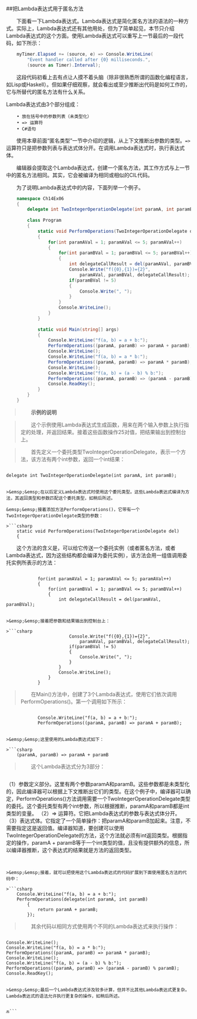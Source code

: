 ##把Lambda表达式用于匿名方法

&emsp;&emsp;下面看一下Lambda表达式。Lambda表达式是简化匿名方法的语法的一种方式。实际上，Lambda表达式还有其他用处，但为了简单起见，本节只介绍Lambda表达式的这个方面。使用Lambda表达式可以重写上一节最后的一段代码，如下所示：

```csharp
    myTimer.Elapsed += (source, e) => Console.WriteLine(
        "Event handler called after {0} milliseconds.",
        (source as Timer).Interval);
```

&emsp;&emsp;这段代码初看上去有点让人摸不着头脑（除非很熟悉所谓的函数化编程语言，如Lisp或Haskell）。但如果仔细观察，就会看出或至少推断出代码是如何工作的，它与所替代的匿名方法有什么关系。

Lambda表达式由3个部分组成：

```
    • 放在括号中的参数列表（未类型化）
    • => 运算符
    • C#语句
```

&emsp;&emsp;使用本章前面“匿名类型”一节中介绍的逻辑，从上下文推断出参数的类型。`=>`运算符只是把参数列表与表达式体分开。在调用Lambda表达式时，执行表达式体。

&emsp;&emsp;编辑器会提取这个Lambda表达式，创建一个匿名方法，其工作方式与上一节中的匿名方法相同。其实，它会被编译为相同或相似的CIL代码。

&emsp;&emsp;为了说明Lambda表达式中的内容，下面列举一个例子。

```csharp
    namespace Ch14Ex06
    {
        delegate int TwoIntegerOperationDelegate(int paramA, int paramB);
        
        class Program
        {
            static void PerformOperations(TwoIntegerOperationDelegate del)
            {
                for(int paramAVal = 1; paramAVal <= 5; paramAVal++)
                {
                    for(int paramBVal = 1; paramBVal <= 5; paramBVal++)
                    {
                        int delegateCallResult = del(paramAVal, paramBVal);
                        Console.Write("f({0},{1})={2}",
                            paramAVal, paramBVal, delegateCallResult);
                        if(paramBVal != 5)
                        {
                            Console.Write(", ");
                        }
                    }
                    Console.WriteLine();
                }
            }
            
            static void Main(string[] args)
            {
                Console.WriteLine("f(a, b) = a + b:");
                PerformOperations((paramA, paramB) => paramA + paramB);
                Console.WriteLine();
                Console.WriteLine("f(a, b) = a * b:");
                PerformOperations((paramA, paramB) => paramA * paramB);
                Console.WriteLine();
                Console.WriteLine("f(a, b) = (a - b) % b:");
                PerformOperations((paramA, paramB) => (paramA - paramB) % paramB);
                Console.ReadKey();
            }
        }
    }
```

>&emsp;&emsp;**示例的说明**

>&emsp;&emsp;这个示例使用Lambda表达式生成函数，用来在两个输入参数上执行指定的处理，并返回结果。接着这些函数操作25对值，把结果输出到控制台上。

>&emsp;&emsp;首先定义一个委托类型TwoIntegerOperationDelegate，表示一个方法，该方法有两个int参数，返回一个int结果：

>```csharp
    delegate int TwoIntegerOperationDelegate(int paramA, int paramB);
```

>&emsp;&emsp;在以后定义Lambda表达式时使用这个委托类型。这些Lambda表达式编译为方法，其返回类型和参数匹配这个委托类型，如稍后所述。

&emsp;&emsp;接着添加方法PerformOperations()，它带有一个TwoIntegerOperationDelegate类型的参数：

>```csharp
    static void PerformOperations(TwoIntegerOperationDelegate del)
    {
```

&emsp;&emsp;这个方法的含义是，可以给它传送一个委托实例（或者匿名方法，或者Lambda表达式，因为这些结构都会编译为委托实例），该方法会用一组值调用委托实例所表示的方法：

>```csharp
                for(int paramAVal = 1; paramAVal <= 5; paramAVal++)
                {
                    for(int paramBVal = 1; paramBVal <= 5; paramBVal++)
                    {
                        int delegateCallResult = del(paramAVal, paramBVal);
```

>&emsp;&emsp;接着把参数和结果输出到控制台上：

>```csharp
                        Console.Write("f({0},{1})={2}",
                            paramAVal, paramBVal, delegateCallResult);
                        if(paramBVal != 5)
                        {
                            Console.Write(", ");
                        }
                    }
                    Console.WriteLine();
                }
            }
```

>&emsp;&emsp;在Main()方法中，创建了3个Lambda表达式，使用它们依次调用PerformOperations()。第一个调用如下所示：

>```csharp
                Console.WriteLine("f(a, b) = a + b:");
                PerformOperations((paramA, paramB) => paramA + paramB);
```

>&emsp;&emsp;这里使用的Lambda表达式如下：

>```csharp
    (paramA, paramB) => paramA + paramB
```

>&emsp;&emsp;这个Lambda表达式分为3部分：

>```
（1）参数定义部分。这里有两个参数paramA和paramB。这些参数都是未类型化的，因此编译器可以根据上下文推断出它们的类型。在这个例子中，编译器可以确定，PerformOperations()方法调用需要一个TwoIntegerOperationDelegate类型的委托。这个委托类型有两个int参数，所以根据推断，paramA和paramB都是int类型的变量。
（2）=> 运算符。它把Lambda表达式的参数与表达式体分开。
（3）表达式体。它指定了一个简单操作：把paramA和paramB加起来。注意，不需要指定这是返回值。编译器知道，要创建可以使用TwoIntegerOperationDelegate的方法，这个方法就必须有int返回类型。根据指定的操作，paramA + paramB等于一个int类型的值，且没有提供额外的信息，所以编译器推断，这个表达式的结果就是方法的返回类型。
```


>&emsp;&emsp;接着，就可以把使用这个Lambda表达式的代码扩展到下面使用匿名方法的代码中：

>```csharp
    Console.WriteLine("f(a, b) = a + b:");
    PerformOperations(delegate(int paramA, int paramB)
        {
            return paramA + paramB;
        });
```

>&emsp;&emsp;其余代码以相同方式使用两个不同的Lambda表达式来执行操作：

>```csharp
    Console.WriteLine();
    Console.WriteLine("f(a, b) = a * b:");
    PerformOperations((paramA, paramB) => paramA * paramB);
    Console.WriteLine();
    Console.WriteLine("f(a, b) = (a - b) % b:");
    PerformOperations((paramA, paramB) => (paramA - paramB) % paramB);
    Console.ReadKey();
```

>&emsp;&emsp;最后一个Lambda表达式涉及较多计算，但并不比其他Lambda表达式更复杂。Lambda表达式的语法允许执行更复杂的操作，如稍后所述。


🔚```
